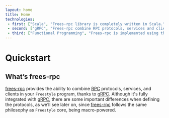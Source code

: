 ```yaml
---
layout: home
title: Home
technologies:
 - first: ["Scala", "Frees-rpc library is completely written in Scala."]
 - second: ["gRPC", "Frees-rpc combine RPC protocols, services and clients thank to gRPC framework."]
 - third: ["Functional Programming", "Frees-rpc is implemented using the Free Monad and Interpreter pattern."]
---
```


# Quickstart

## What’s frees-rpc

[frees-rpc] provides the ability to combine [RPC] protocols, services, and clients in your `Freestyle` program, thanks to [gRPC]. Although it's fully integrated with [gRPC], there are some important differences when defining the protocols, as we’ll see later on, since [frees-rpc] follows the same philosophy as `Freestyle` core, being macro-powered.


[RPC]: https://en.wikipedia.org/wiki/Remote_procedure_call
[gRPC]: https://grpc.io/
[frees-rpc]: https://github.com/frees-io/freestyle-rpc